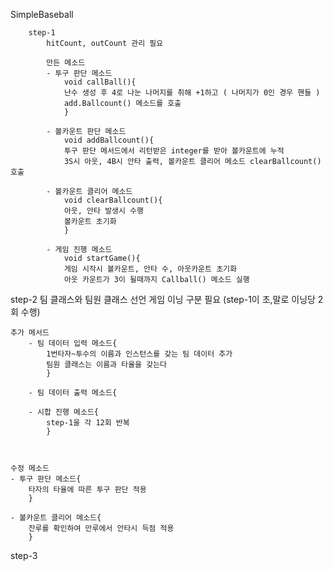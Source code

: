 SimpleBaseball
        
        step-1
            hitCount, outCount 관리 필요
        
            만든 메소드
            - 투구 판단 메소드
                void callBall(){
                난수 생성 후 4로 나눈 나머지를 취해 +1하고 ( 나머지가 0인 경우 핸들 )
                add.Ballcount() 메소드를 호출
                }  
                
            - 볼카운트 판단 메소드 
                void addBallcount(){
                투구 판단 메서드에서 리턴받은 integer를 받아 볼카운트에 누적
                3S시 아웃, 4B시 안타 출력, 볼카운트 클리어 메소드 clearBallcount() 호출
                
            - 볼카운트 클리어 메소드
                void clearBallcount(){
                아웃, 안타 발생시 수행
                볼카운트 초기화
                }
                
            - 게임 진행 메소드
                void startGame(){
                게임 시작시 볼카운트, 안타 수, 아웃카운트 초기화
                아웃 카운트가 3이 될때까지 Callball() 메소드 실행
                
step-2
    팀 클래스와 팀원 클래스 선언
    게임 이닝 구분 필요 (step-1이 초,말로 이닝당 2회 수행)
    
    추가 메서드
        - 팀 데이터 입력 메소드{
            1번타자~투수의 이름과 인스턴스를 갖는 팀 데이터 추가
            팀원 클래스는 이름과 타율을 갖는다
            }
            
        - 팀 데이터 출력 메소드{
                
        - 시합 진행 메소드{
            step-1을 각 12회 반복
            }
            

        
    수정 메소드
    - 투구 판단 메소드{
        타자의 타율에 따른 투구 판단 적용
        }
        
    - 볼카운트 클리어 메소드{
        잔루를 확인하여 만루에서 안타시 득점 적용
        }
        
    
        
       
step-3
